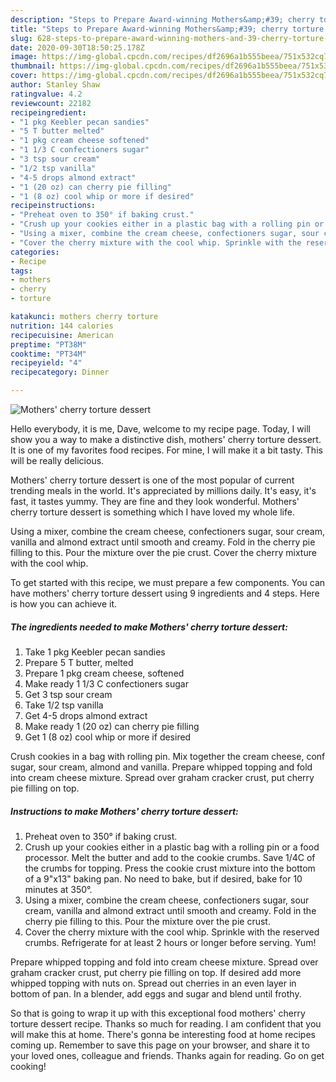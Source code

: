 ```yaml
---
description: "Steps to Prepare Award-winning Mothers&amp;#39; cherry torture dessert"
title: "Steps to Prepare Award-winning Mothers&amp;#39; cherry torture dessert"
slug: 628-steps-to-prepare-award-winning-mothers-and-39-cherry-torture-dessert
date: 2020-09-30T18:50:25.178Z
image: https://img-global.cpcdn.com/recipes/df2696a1b555beea/751x532cq70/mothers-cherry-torture-dessert-recipe-main-photo.jpg
thumbnail: https://img-global.cpcdn.com/recipes/df2696a1b555beea/751x532cq70/mothers-cherry-torture-dessert-recipe-main-photo.jpg
cover: https://img-global.cpcdn.com/recipes/df2696a1b555beea/751x532cq70/mothers-cherry-torture-dessert-recipe-main-photo.jpg
author: Stanley Shaw
ratingvalue: 4.2
reviewcount: 22182
recipeingredient:
- "1 pkg Keebler pecan sandies"
- "5 T butter melted"
- "1 pkg cream cheese softened"
- "1 1/3 C confectioners sugar"
- "3 tsp sour cream"
- "1/2 tsp vanilla"
- "4-5 drops almond extract"
- "1 (20 oz) can cherry pie filling"
- "1 (8 oz) cool whip or more if desired"
recipeinstructions:
- "Preheat oven to 350° if baking crust."
- "Crush up your cookies either in a plastic bag with a rolling pin or a food processor. Melt the butter and add to the cookie crumbs. Save 1/4C of the crumbs for topping. Press the cookie crust mixture into the bottom of a 9&#34;x13&#34; baking pan. No need to bake, but if desired, bake for 10 minutes at 350°."
- "Using a mixer, combine the cream cheese, confectioners sugar, sour cream, vanilla and almond extract until smooth and creamy. Fold in the cherry pie filling to this. Pour the mixture over the pie crust."
- "Cover the cherry mixture with the cool whip. Sprinkle with the reserved crumbs. Refrigerate for at least 2 hours or longer before serving. Yum!"
categories:
- Recipe
tags:
- mothers
- cherry
- torture

katakunci: mothers cherry torture 
nutrition: 144 calories
recipecuisine: American
preptime: "PT38M"
cooktime: "PT34M"
recipeyield: "4"
recipecategory: Dinner

---
```



![Mothers&#39; cherry torture dessert](https://img-global.cpcdn.com/recipes/df2696a1b555beea/751x532cq70/mothers-cherry-torture-dessert-recipe-main-photo.jpg)

Hello everybody, it is me, Dave, welcome to my recipe page. Today, I will show you a way to make a distinctive dish, mothers&#39; cherry torture dessert. It is one of my favorites food recipes. For mine, I will make it a bit tasty. This will be really delicious.

Mothers&#39; cherry torture dessert is one of the most popular of current trending meals in the world. It's appreciated by millions daily. It's easy, it's fast, it tastes yummy. They are fine and they look wonderful. Mothers&#39; cherry torture dessert is something which I have loved my whole life.

Using a mixer, combine the cream cheese, confectioners sugar, sour cream, vanilla and almond extract until smooth and creamy. Fold in the cherry pie filling to this. Pour the mixture over the pie crust. Cover the cherry mixture with the cool whip.


To get started with this recipe, we must prepare a few components. You can have mothers&#39; cherry torture dessert using 9 ingredients and 4 steps. Here is how you can achieve it.

<!--inarticleads1-->

##### The ingredients needed to make Mothers&#39; cherry torture dessert:

1. Take 1 pkg Keebler pecan sandies
1. Prepare 5 T butter, melted
1. Prepare 1 pkg cream cheese, softened
1. Make ready 1 1/3 C confectioners sugar
1. Get 3 tsp sour cream
1. Take 1/2 tsp vanilla
1. Get 4-5 drops almond extract
1. Make ready 1 (20 oz) can cherry pie filling
1. Get 1 (8 oz) cool whip or more if desired


Crush cookies in a bag with rolling pin. Mix together the cream cheese, conf sugar, sour cream, almond and vanilla. Prepare whipped topping and fold into cream cheese mixture. Spread over graham cracker crust, put cherry pie filling on top. 

<!--inarticleads2-->

##### Instructions to make Mothers&#39; cherry torture dessert:

1. Preheat oven to 350° if baking crust.
1. Crush up your cookies either in a plastic bag with a rolling pin or a food processor. Melt the butter and add to the cookie crumbs. Save 1/4C of the crumbs for topping. Press the cookie crust mixture into the bottom of a 9&#34;x13&#34; baking pan. No need to bake, but if desired, bake for 10 minutes at 350°.
1. Using a mixer, combine the cream cheese, confectioners sugar, sour cream, vanilla and almond extract until smooth and creamy. Fold in the cherry pie filling to this. Pour the mixture over the pie crust.
1. Cover the cherry mixture with the cool whip. Sprinkle with the reserved crumbs. Refrigerate for at least 2 hours or longer before serving. Yum!


Prepare whipped topping and fold into cream cheese mixture. Spread over graham cracker crust, put cherry pie filling on top. If desired add more whipped topping with nuts on. Spread out cherries in an even layer in bottom of pan. In a blender, add eggs and sugar and blend until frothy. 

So that is going to wrap it up with this exceptional food mothers&#39; cherry torture dessert recipe. Thanks so much for reading. I am confident that you will make this at home. There's gonna be interesting food at home recipes coming up. Remember to save this page on your browser, and share it to your loved ones, colleague and friends. Thanks again for reading. Go on get cooking!
